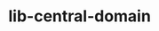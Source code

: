 # lib-central-domain

<!-- 
npx eslint .
npx grunt clean
DEBUG=eslint:* npx grunt eslint

npx grunt check --type=breaking
npx grunt check --type=feat
npx grunt check --type=fix

npx compodoc -p tsconfig.json -s
npm install eslint@latest --save-dev --legacy-peer-deps //bypass the peer dependency resolutio
npm install eslint@latest eslint-plugin-import@latest eslint-config-airbnb-base@latest --save-dev --legacy-peer-deps


npm cache clean --force
npm access list packages
npm access list collaborators [<package> [<user>]]

npm publish --access public
npm publish --access public --verbose
npm unpublish @atisiothings/lib-core-domain@0.0.6
npm unpublish @atisiothings/lib-core-domain@0.0.6 --force


// https://pt.stackoverflow.com/questions/22431/express%C3%A3o-regular-para-rg


git remote add origin // git init
git remote set-url origin 
git merge origin/develop --allow-unrelated-histories
git credential-osxkeychain erase
host=github.com





DEV - GRUNT
npx grunt clean --projects=laniakea-lib-database,laniakea-lib-central  

npx grunt --projects=laniakea-lib-central --build-type=ts
npx grunt deploy --projects=laniakea-lib-central --build-type=ts

npx grunt --projects=laniakea-lib-database --build-type=nest
npx grunt deploy --projects=laniakea-lib-database --build-type=nest



-->
